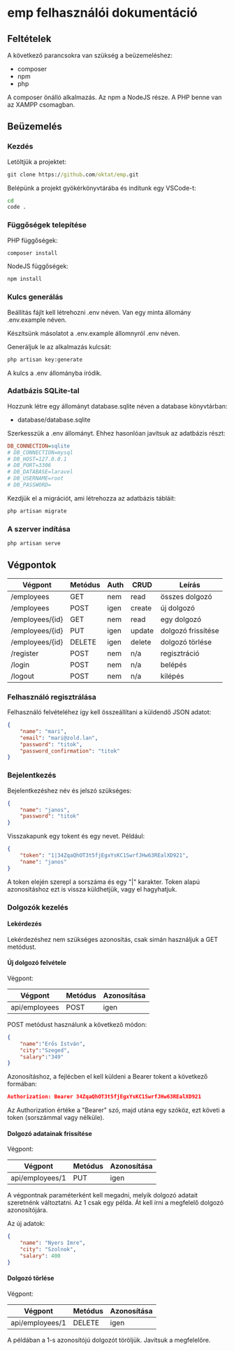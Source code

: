 # emp felhasználói dokumentáció

## Feltételek

A következő parancsokra van szükség a beüzemeléshez:

* composer
* npm
* php

A composer önálló alkalmazás. Az npm a NodeJS része. A PHP benne van az XAMPP csomagban.

## Beüzemelés

### Kezdés

Letöltjük a projektet:

```cmd
git clone https://github.com/oktat/emp.git
```

Belépünk a projekt gyökérkönyvtárába és indítunk egy VSCode-t:

```cmd
cd
code .
```

### Függőségek telepítése

PHP függőségek:

```cmd
composer install
```

NodeJS függőségek:

```cmd
npm install
```

### Kulcs generálás

Beállítás fájlt kell létrehozni .env néven. Van egy minta állomány .env.example néven.

Készítsünk másolatot a .env.example állomnyról .env néven.

Generáljuk le az alkalmazás kulcsát:

```cmd
php artisan key:generate
```

A kulcs a .env állományba íródik.

### Adatbázis SQLite-tal

Hozzunk létre egy állományt database.sqlite néven a database könyvtárban:

* database/database.sqlite

Szerkesszük a .env állományt. Ehhez hasonlóan javítsuk az adatbázis részt:

```ini
DB_CONNECTION=sqlite
# DB_CONNECTION=mysql
# DB_HOST=127.0.0.1
# DB_PORT=3306
# DB_DATABASE=laravel
# DB_USERNAME=root
# DB_PASSWORD=
```

Kezdjük el a migrációt, ami létrehozza az adatbázis tábláit:

```cmd
php artisan migrate
```

### A szerver indítása

```cmd
php artisan serve
```

## Végpontok

|  Végpont  |  Metódus  |  Auth  |  CRUD  |  Leírás  |
|-|-|-|-|-|
| /employees  | GET | nem  | read | összes dolgozó |
| /employees  | POST | igen  | create | új dolgozó |
| /employees/{id}  | GET | nem  | read | egy dolgozó |
| /employees/{id}  | PUT | igen  | update  | dolgozó frissítése |
| /employees/{id}  | DELETE  | igen  | delete  | dolgozó törlése  |
| /register  | POST | nem | n/a | regisztráció  |
| /login  | POST | nem | n/a | belépés  |
| /logout  | POST  | nem | n/a  | kilépés  |

### Felhasználó regisztrálása

Felhasználó felvételéhez így kell összeállítani a küldendő JSON adatot:

```json
{
    "name": "mari",
    "email": "mari@zold.lan",
    "password": "titok",
    "password_confirmation": "titok"
}
```

### Bejelentkezés

Bejelentkezéshez név és jelszó szükséges:

```json
{
    "name": "janos",
    "password": "titok"
}
```

Visszakapunk egy tokent és egy nevet. Például:

```json
{
    "token": "1|34ZqaQhOT3t5fjEgxYsKC1SwrfJHw63REalXD921",
    "name": "janos"
}
```

A token elején szerepl a sorszáma és egy "|" karakter. Token alapú azonosításhoz ezt is vissza küldhetjük, vagy el hagyhatjuk.

### Dolgozók kezelés

#### Lekérdezés

Lekérdezéshez nem szükséges azonosítás, csak simán használjuk a GET metódust.

#### Új dolgozó felvétele

Végpont:

| Végpont | Metódus | Azonosítása |
|-|-|-|
| api/employees | POST | igen |

POST metódust használunk a következő módon:

```json
{
    "name":"Erős István",
    "city":"Szeged",
    "salary":"349"
}
```

Azonosításhoz, a fejlécben el kell küldeni a Bearer tokent a következő formában:

```json
Authorization: Bearer 34ZqaQhOT3t5fjEgxYsKC1SwrfJHw63REalXD921
```

Az Authorization értéke a "Bearer" szó, majd utána egy szóköz, ezt követi a token (sorszámmal vagy nélküle).

#### Dolgozó adatainak frissítése

Végpont:

| Végpont | Metódus | Azonosítása |
|-|-|-|
| api/employees/1 | PUT | igen |

A végpontnak paraméterként kell megadni, melyik dolgozó adatait szeretnénk változtatni. Az 1 csak egy példa. Át kell írni a megfelelő dolgozó azonosítójára.

Az új adatok:

```json
{
    "name": "Nyers Imre",
    "city": "Szolnok",
    "salary": 400
}
```

#### Dolgozó törlése

Végpont:

| Végpont | Metódus | Azonosítása |
|-|-|-|
| api/employees/1 | DELETE | igen |

A példában a 1-s azonosítójú dolgozót töröljük. Javítsuk a megfelelőre.
